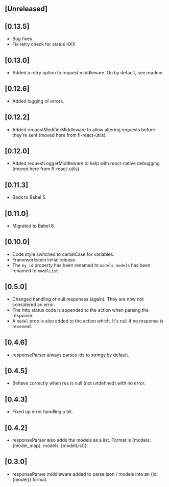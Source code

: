 
## [Unreleased]
 
## [0.13.5]
  - Bug fixes
  - Fix retry check for status 4XX

## [0.13.0]
  - Added a retry option to request middleware. On by default, see readme.

## [0.12.6]
  - Added logging of errors.

## [0.12.2]
  - Added requestModifierMiddleware to allow altering requests before they're sent (moved here from fl-react-utils).

## [0.12.0]
  - Added requestLoggerMiddleware to help with react-native debugging (moved here from fl-react-utils).

## [0.11.3]
 - Back to Babel 5.

## [0.11.0]
  - Migrated to Babel 6.

## [0.10.0]
  - Code style switched to camelCase for variables.
  - Frameworkstein initial release.
  - The `by_id` property has been renamed to `models`. `models` has been renamed to `modelList`.

## [0.5.0]
  - Changed handling of null responses (again). They are now not considered an error.
  - The http status code is appended to the action when parsing the response.
  - A `model` prop is also added to the action which. It's null if no response is received.

## [0.4.6]
  - responseParser always parses ids to strings by default.

## [0.4.5]
  - Behave correctly when res is null (not undefined) with no error.

## [0.4.3]
  - Fixed up error handling a bit.

## [0.4.2]
  - responseParser also adds the models as a list. Format is {models: {model_map}, models: [modelList]}.

## [0.3.0]
  - responseParser middleware added to parse json / models into an {id: {model}} format.
